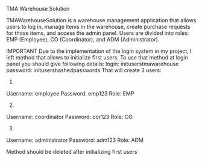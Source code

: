 TMA Warehouse Solution

TMAWarehouseSolution is a warehouse management application that allows users to log in, manage items in the warehouse, create purchase requests for those items, and access the admin panel. Users are divided into roles: EMP (Employee), CO (Coordinator), and ADM (Administrator).

IMPORTANT
Due to the implementation of the login system in my project, I left method that allows to initialize first users. 
To use that method at login panel you should give following details:
login: inituserstmawarehouse
password: initusershashedpasswords
That will create 3 users:

1)
Username: employee
Password: emp123
Role: EMP

2)
Username: coordinator
Password: cor123
Role: CO

3)
Username: administrator
Password: adm123
Role: ADM

Method should be deleted after initializing first users
